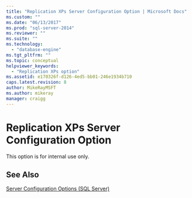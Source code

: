```yaml
---
title: "Replication XPs Server Configuration Option | Microsoft Docs"
ms.custom: ""
ms.date: "06/13/2017"
ms.prod: "sql-server-2014"
ms.reviewer: ""
ms.suite: ""
ms.technology: 
  - "database-engine"
ms.tgt_pltfrm: ""
ms.topic: conceptual
helpviewer_keywords: 
  - "Replication XPs option"
ms.assetid: e170326f-d126-4ed5-bb01-246e1934b710
caps.latest.revision: 8
author: MikeRayMSFT
ms.author: mikeray
manager: craigg
---
```

# Replication XPs Server Configuration Option
  This option is for internal use only.  
  
## See Also  
 [Server Configuration Options &#40;SQL Server&#41;](server-configuration-options-sql-server.md)  
  
  

